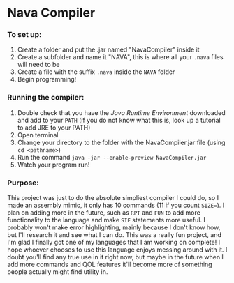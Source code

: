 # Nava Compiler

### To set up:
1. Create a folder and put the .jar named "NavaCompiler" inside it
2. Create a subfolder and name it "NAVA", this is where all your `.nava` files will need to be
3. Create a file with the suffix `.nava` inside the `NAVA` folder
4. Begin programming!

### Running the compiler:
1. Double check that you have the *Java Runtime Environment* downloaded and add to your `PATH` (if you do not know what this is, look up a tutorial to add JRE to your PATH)
2. Open terminal
3. Change your directory to the folder with the NavaCompiler.jar file (using `cd <pathname>`)
4. Run the command `java -jar --enable-preview NavaCompiler.jar`
5. Watch your program run!

### Purpose:
This project was just to do the absolute simpliest compiler I could do, so I made an assembly mimic, it only has 10 commands (11 if you count `SIZE=`).
I plan on adding more in the future, such as `RPT` and `FUN` to add more functionality to the language and make `SIF` statements more useful.
I probably won't make error highlighting, mainly because I don't know how, but I'll research it and see what I can do. 
This was a really fun project, and I'm glad I finally got one of my languages that I am working on complete!
I hope whoever chooses to use this language enjoys messing around with it.
I doubt you'll find any true use in it right now, but maybe in the future when I add more commands and QOL features it'll become more of something people actually might find utility in.
